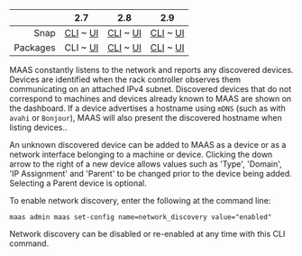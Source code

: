 ||2.7|2.8|2.9|
|-----:|:-----:|:-----:|:-----:|
|Snap|[CLI](/t/network-discovery/2922) ~ [UI](/t/network-discovery/2923)|[CLI](/t/network-discovery/2924) ~ [UI](/t/network-discovery/2925)|[CLI](/t/network-discovery/2926) ~ [UI](/t/network-discovery/2927)|
|Packages|CLI ~ [UI](/t/network-discovery/2929)|[CLI](/t/network-discovery/2930) ~ [UI](/t/network-discovery/2931)|[CLI](/t/network-discovery/2932) ~ [UI](/t/network-discovery/2933)|

<!-- deb-2-7-ui
||2.7|2.8|2.9|
|-----:|:-----:|:-----:|:-----:|
|Snap|[CLI](/t/network-discovery/2922) ~ [UI](/t/network-discovery/2923)|[CLI](/t/network-discovery/2924) ~ [UI](/t/network-discovery/2925)|[CLI](/t/network-discovery/2926) ~ [UI](/t/network-discovery/2927)|
|Packages|[CLI](/t/network-discovery/2928) ~ UI|[CLI](/t/network-discovery/2930) ~ [UI](/t/network-discovery/2931)|[CLI](/t/network-discovery/2932) ~ [UI](/t/network-discovery/2933)|
 deb-2-7-ui -->

<!-- deb-2-8-cli
||2.7|2.8|2.9|
|-----:|:-----:|:-----:|:-----:|
|Snap|[CLI](/t/network-discovery/2922) ~ [UI](/t/network-discovery/2923)|[CLI](/t/network-discovery/2924) ~ [UI](/t/network-discovery/2925)|[CLI](/t/network-discovery/2926) ~ [UI](/t/network-discovery/2927)|
|Packages|[CLI](/t/network-discovery/2928) ~ [UI](/t/network-discovery/2929)|CLI ~ [UI](/t/network-discovery/2931)|[CLI](/t/network-discovery/2932) ~ [UI](/t/network-discovery/2933)|
 deb-2-8-cli -->

<!-- deb-2-8-ui
||2.7|2.8|2.9|
|-----:|:-----:|:-----:|:-----:|
|Snap|[CLI](/t/network-discovery/2922) ~ [UI](/t/network-discovery/2923)|[CLI](/t/network-discovery/2924) ~ [UI](/t/network-discovery/2925)|[CLI](/t/network-discovery/2926) ~ [UI](/t/network-discovery/2927)|
|Packages|[CLI](/t/network-discovery/2928) ~ [UI](/t/network-discovery/2929)|[CLI](/t/network-discovery/2930) ~ UI|[CLI](/t/network-discovery/2932) ~ [UI](/t/network-discovery/2933)|
 deb-2-8-ui -->

<!-- deb-2-9-cli
||2.7|2.8|2.9|
|-----:|:-----:|:-----:|:-----:|
|Snap|[CLI](/t/network-discovery/2922) ~ [UI](/t/network-discovery/2923)|[CLI](/t/network-discovery/2924) ~ [UI](/t/network-discovery/2925)|[CLI](/t/network-discovery/2926) ~ [UI](/t/network-discovery/2927)|
|Packages|[CLI](/t/network-discovery/2928) ~ [UI](/t/network-discovery/2929)|[CLI](/t/network-discovery/2930) ~ [UI](/t/network-discovery/2931)|CLI ~ [UI](/t/network-discovery/2933)|
 deb-2-9-cli -->

<!-- deb-2-9-ui
||2.7|2.8|2.9|
|-----:|:-----:|:-----:|:-----:|
|Snap|[CLI](/t/network-discovery/2922) ~ [UI](/t/network-discovery/2923)|[CLI](/t/network-discovery/2924) ~ [UI](/t/network-discovery/2925)|[CLI](/t/network-discovery/2926) ~ [UI](/t/network-discovery/2927)|
|Packages|[CLI](/t/network-discovery/2928) ~ [UI](/t/network-discovery/2929)|[CLI](/t/network-discovery/2930) ~ [UI](/t/network-discovery/2931)|[CLI](/t/network-discovery/2932) ~ UI|
 deb-2-9-ui -->

<!-- snap-2-7-cli
||2.7|2.8|2.9|
|-----:|:-----:|:-----:|:-----:|
|Snap|CLI ~ [UI](/t/network-discovery/2923)|[CLI](/t/network-discovery/2924) ~ [UI](/t/network-discovery/2925)|[CLI](/t/network-discovery/2926) ~ [UI](/t/network-discovery/2927)|
|Packages|[CLI](/t/network-discovery/2928) ~ [UI](/t/network-discovery/2929)|[CLI](/t/network-discovery/2930) ~ [UI](/t/network-discovery/2931)|[CLI](/t/network-discovery/2932) ~ [UI](/t/network-discovery/2933)|
 snap-2-7-cli -->

<!-- snap-2-7-ui
||2.7|2.8|2.9|
|-----:|:-----:|:-----:|:-----:|
|Snap|[CLI](/t/network-discovery/2922) ~ UI|[CLI](/t/network-discovery/2924) ~ [UI](/t/network-discovery/2925)|[CLI](/t/network-discovery/2926) ~ [UI](/t/network-discovery/2927)|
|Packages|[CLI](/t/network-discovery/2928) ~ [UI](/t/network-discovery/2929)|[CLI](/t/network-discovery/2930) ~ [UI](/t/network-discovery/2931)|[CLI](/t/network-discovery/2932) ~ [UI](/t/network-discovery/2933)|
 snap-2-7-ui -->

<!-- snap-2-8-cli
||2.7|2.8|2.9|
|-----:|:-----:|:-----:|:-----:|
|Snap|[CLI](/t/network-discovery/2922) ~ [UI](/t/network-discovery/2923)|CLI ~ [UI](/t/network-discovery/2925)|[CLI](/t/network-discovery/2926) ~ [UI](/t/network-discovery/2927)|
|Packages|[CLI](/t/network-discovery/2928) ~ [UI](/t/network-discovery/2929)|[CLI](/t/network-discovery/2930) ~ [UI](/t/network-discovery/2931)|[CLI](/t/network-discovery/2932) ~ [UI](/t/network-discovery/2933)|
 snap-2-8-cli -->

<!-- snap-2-8-ui
||2.7|2.8|2.9|
|-----:|:-----:|:-----:|:-----:|
|Snap|[CLI](/t/network-discovery/2922) ~ [UI](/t/network-discovery/2923)|[CLI](/t/network-discovery/2924) ~ UI|[CLI](/t/network-discovery/2926) ~ [UI](/t/network-discovery/2927)|
|Packages|[CLI](/t/network-discovery/2928) ~ [UI](/t/network-discovery/2929)|[CLI](/t/network-discovery/2930) ~ [UI](/t/network-discovery/2931)|[CLI](/t/network-discovery/2932) ~ [UI](/t/network-discovery/2933)|
 snap-2-8-ui -->

<!-- snap-2-9-cli
||2.7|2.8|2.9|
|-----:|:-----:|:-----:|:-----:|
|Snap|[CLI](/t/network-discovery/2922) ~ [UI](/t/network-discovery/2923)|[CLI](/t/network-discovery/2924) ~ [UI](/t/network-discovery/2925)|CLI ~ [UI](/t/network-discovery/2927)|
|Packages|[CLI](/t/network-discovery/2928) ~ [UI](/t/network-discovery/2929)|[CLI](/t/network-discovery/2930) ~ [UI](/t/network-discovery/2931)|[CLI](/t/network-discovery/2932) ~ [UI](/t/network-discovery/2933)|
 snap-2-9-cli -->

<!-- snap-2-9-ui
||2.7|2.8|2.9|
|-----:|:-----:|:-----:|:-----:|
|Snap|[CLI](/t/network-discovery/2922) ~ [UI](/t/network-discovery/2923)|[CLI](/t/network-discovery/2924) ~ [UI](/t/network-discovery/2925)|[CLI](/t/network-discovery/2926) ~ UI|
|Packages|[CLI](/t/network-discovery/2928) ~ [UI](/t/network-discovery/2929)|[CLI](/t/network-discovery/2930) ~ [UI](/t/network-discovery/2931)|[CLI](/t/network-discovery/2932) ~ [UI](/t/network-discovery/2933)|
 snap-2-9-ui -->

MAAS constantly listens to the network and reports any discovered devices. Devices are identified when the rack controller observes them communicating on an attached IPv4 subnet. Discovered devices that do not correspond to machines and devices already known to MAAS are shown on the dashboard. If a device advertises a hostname using `mDNS` (such as with `avahi` or `Bonjour`), MAAS will also present the discovered hostname when listing devices..

An unknown discovered device can be added to MAAS as a device or as a network interface belonging to a machine or device. Clicking the down arrow to the right of a new device allows values such as 'Type', 'Domain', 'IP Assignment' and 'Parent' to be changed prior to the device being added. Selecting a Parent device is optional.

To enable network discovery, enter the following at the command line:

```
maas admin maas set-config name=network_discovery value="enabled"
```

Network discovery can be disabled or re-enabled at any time with this CLI command.

<!-- snap-2-7-ui snap-2-8-ui snap-2-9-ui deb-2-7-ui deb-2-8-ui deb-2-9-ui
MAAS constantly listens to the network and reports any discovered devices. Devices are identified when the rack controller observes them communicating on an attached IPv4 subnet. Discovered devices that do not correspond to machines and devices already known to MAAS are shown on the dashboard. If a device advertises a hostname using `mDNS` (such as with `avahi` or `Bonjour`), MAAS will also present the discovered hostname in the Dashboard.

Using the Dashboard, an unknown discovered device can be added to MAAS as a device or as a network interface belonging to a machine or device. Clicking the down arrow to the right of a new device allows values such as 'Type', 'Domain', 'IP Assignment' and 'Parent' to be changed prior to the device being added. Selecting a Parent device is optional.

Network discovery can be disabled or re-enabled using the switch on the Network discovery dashboard.

<a href="https://assets.ubuntu.com/v1/1782e4aa-installconfig-networking__2.4_discovery.png" target = "_blank"><img src="https://assets.ubuntu.com/v1/1782e4aa-installconfig-networking__2.4_discovery.png"></a>

snap-2-7-ui snap-2-8-ui snap-2-9-ui deb-2-7-ui deb-2-8-ui deb-2-9-ui -->
